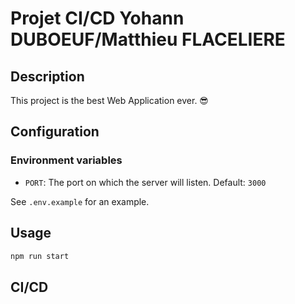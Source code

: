 # Projet CI/CD Yohann DUBOEUF/Matthieu FLACELIERE

## Description

This project is the best Web Application ever. 😎

## Configuration

### Environment variables

- `PORT`: The port on which the server will listen. Default: `3000`

See `.env.example` for an example.

## Usage

```sh
npm run start
```

## CI/CD